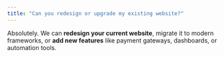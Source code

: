 ```yaml
---
title: "Can you redesign or upgrade my existing website?"
---
```


Absolutely. We can **redesign your current website**, migrate it to modern frameworks, or **add new features** like payment gateways, dashboards, or automation tools.
